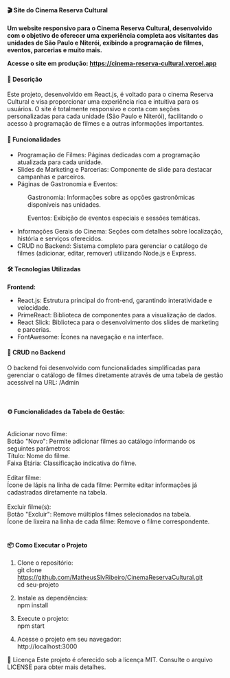 <h4>🎬 Site do Cinema Reserva Cultural<h4>
  
<p>Um website responsivo para o Cinema Reserva Cultural, desenvolvido com o objetivo de oferecer uma experiência completa aos visitantes das unidades de São Paulo e Niterói, exibindo a programação de filmes, eventos, parcerias e muito mais.</p>

<strong>Acesse o site em produção:</strong> <a target="_blank">https://cinema-reserva-cultural.vercel.app</a>

<h4>📜 Descrição</h4>
<p>Este projeto, desenvolvido em React.js, é voltado para o cinema Reserva Cultural e visa proporcionar uma experiência rica e intuitiva para os usuários. O site é totalmente responsivo e conta com seções personalizadas para cada unidade (São Paulo e Niterói), facilitando o acesso à programação de filmes e a outras informações importantes.</p>

<h4>🚀 Funcionalidades</h4> 
  <ul>
    <li>Programação de Filmes: Páginas dedicadas com a programação atualizada para cada unidade.</li> 
    <li>Slides de Marketing e Parcerias: Componente de slide para destacar campanhas e parceiros.</li>
    <li>Páginas de Gastronomia e Eventos:</li> 
        <ul><p>Gastronomia: Informações sobre as opções gastronômicas disponíveis nas unidades.</p> 
            <p>Eventos: Exibição de eventos especiais e sessões temáticas.</p> </ul>                  
    <li>Informações Gerais do Cinema: Seções com detalhes sobre localização, história e serviços oferecidos.</li> 
    <li>CRUD no Backend: Sistema completo para gerenciar o catálogo de filmes (adicionar, editar, remover) utilizando Node.js e Express.</li></ul>


<h4>🛠️ Tecnologias Utilizadas</h4>

<strong>Frontend:</strong> 
<ul><li>React.js: Estrutura principal do front-end, garantindo interatividade e velocidade.</li>
    <li>PrimeReact: Biblioteca de componentes para a visualização de dados.</li> 
    <li>React Slick: Biblioteca para o desenvolvimento dos slides de marketing e parcerias.</li> 
    <li>FontAwesome: Ícones na navegação e na interface.</li>
</ul>

<h4>📄 CRUD no Backend</h4>
<p>O backend foi desenvolvido com funcionalidades simplificadas para gerenciar o catálogo de filmes diretamente através de uma tabela de gestão acessível na URL:
/Admin</p>
</br>
<h4>⚙️ Funcionalidades da Tabela de Gestão:</h4>
</br>
Adicionar novo filme: </br>
Botão "Novo": Permite adicionar filmes ao catálogo informando os seguintes parâmetros:</br>
  Título: Nome do filme.</br>
  Faixa Etária: Classificação indicativa do filme.</br>
</br>
Editar filme:</br>
Ícone de lápis na linha de cada filme: Permite editar informações já cadastradas diretamente na tabela.</br>
</br>
Excluir filme(s):</br>
Botão "Excluir": Remove múltiplos filmes selecionados na tabela.</br>
Ícone de lixeira na linha de cada filme: Remove o filme correspondente.</br>

<br>
<h4>📦 Como Executar o Projeto <br></h4>

1. Clone o repositório: <br>
    git clone https://github.com/MatheusSlvRibeiro/CinemaReservaCultural.git<br>
    cd seu-projeto

2. Instale as dependências: <br>
    npm install

3. Execute o projeto: <br>
    npm start

4. Acesse o projeto em seu navegador: <br>
    http://localhost:3000

📄 Licença
Este projeto é oferecido sob a licença MIT. Consulte o arquivo LICENSE para obter mais detalhes.  
